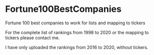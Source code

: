 # Fortune100BestCompanies

Fortune 100 best companies to work for lists and mapping to tickers

For the complete list of rankings from 1998 to 2020 or the mapping to tickers please contact me.

I have only uploaded the rankings from 2016 to 2020, without tickers.
